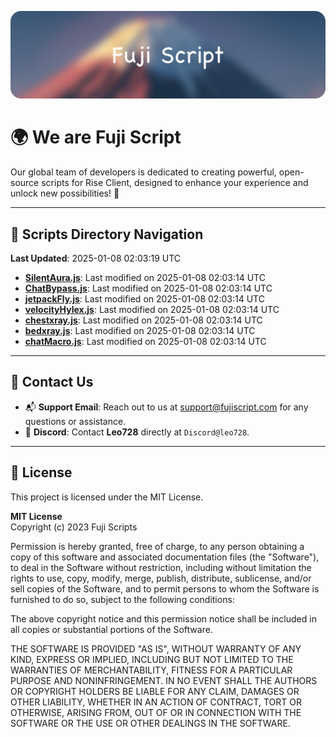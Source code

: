 ![Banner](.github/b.webp)

# 🌍 **We are Fuji Script**

Our global team of developers is dedicated to creating powerful, open-source scripts for Rise Client, designed to enhance your experience and unlock new possibilities! 🌟

---
<!-- SCRIPTS_NAVIGATION_START -->
## 📂 **Scripts Directory Navigation**

**Last Updated**: 2025-01-08 02:03:19 UTC

- **[SilentAura.js](scripts/SilentAura.js)**: Last modified on 2025-01-08 02:03:14 UTC
- **[ChatBypass.js](scripts/ChatBypass.js)**: Last modified on 2025-01-08 02:03:14 UTC
- **[jetpackFly.js](scripts/jetpackFly.js)**: Last modified on 2025-01-08 02:03:14 UTC
- **[velocityHylex.js](scripts/velocityHylex.js)**: Last modified on 2025-01-08 02:03:14 UTC
- **[chestxray.js](scripts/chestxray.js)**: Last modified on 2025-01-08 02:03:14 UTC
- **[bedxray.js](scripts/bedxray.js)**: Last modified on 2025-01-08 02:03:14 UTC
- **[chatMacro.js](scripts/chatMacro.js)**: Last modified on 2025-01-08 02:03:14 UTC

<!-- SCRIPTS_NAVIGATION_END -->

---

## 💬 **Contact Us**  
- 📬 **Support Email**: Reach out to us at [support@fujiscript.com](mailto:support@fujiscript.com) for any questions or assistance.  
- 💬 **Discord**: Contact **Leo728** directly at `Discord@leo728`.

---

## 📜 **License**

This project is licensed under the MIT License.  

**MIT License**  
Copyright (c) 2023 Fuji Scripts  

Permission is hereby granted, free of charge, to any person obtaining a copy of this software and associated documentation files (the "Software"), to deal in the Software without restriction, including without limitation the rights to use, copy, modify, merge, publish, distribute, sublicense, and/or sell copies of the Software, and to permit persons to whom the Software is furnished to do so, subject to the following conditions:  

The above copyright notice and this permission notice shall be included in all copies or substantial portions of the Software.  

THE SOFTWARE IS PROVIDED "AS IS", WITHOUT WARRANTY OF ANY KIND, EXPRESS OR IMPLIED, INCLUDING BUT NOT LIMITED TO THE WARRANTIES OF MERCHANTABILITY, FITNESS FOR A PARTICULAR PURPOSE AND NONINFRINGEMENT. IN NO EVENT SHALL THE AUTHORS OR COPYRIGHT HOLDERS BE LIABLE FOR ANY CLAIM, DAMAGES OR OTHER LIABILITY, WHETHER IN AN ACTION OF CONTRACT, TORT OR OTHERWISE, ARISING FROM, OUT OF OR IN CONNECTION WITH THE SOFTWARE OR THE USE OR OTHER DEALINGS IN THE SOFTWARE.  
